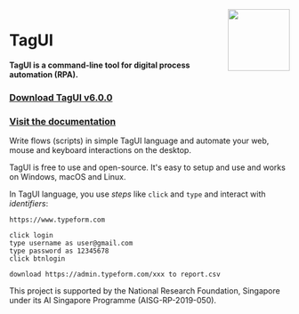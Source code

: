 <img src="https://raw.githubusercontent.com/kelaberetiv/TagUI/develop/src/media/tagui_logo.png" height="111" align="right">

# TagUI

**TagUI is a command-line tool for digital process automation (RPA).**

### [Download TagUI v6.0.0](https://tagui.readthedocs.io/en/readthedocs_page/setup.html)

### [Visit the documentation](https://tagui.readthedocs.io/en/readthedocs_page/index.html)

Write flows (scripts) in simple TagUI language and automate your web, mouse and keyboard interactions on the desktop.

TagUI is free to use and open-source. It's easy to setup and use and works on Windows, macOS and Linux.

In TagUI language, you use _steps_ like `click` and `type` and interact with _identifiers_:

```
https://www.typeform.com

click login
type username as user@gmail.com
type password as 12345678
click btnlogin

download https://admin.typeform.com/xxx to report.csv
```

This project is supported by the National Research Foundation, Singapore under its AI Singapore Programme (AISG-RP-2019-050).
